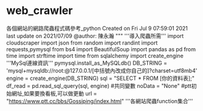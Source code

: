 # web_crawler
各個網站的網路爬蟲程式碼參考_python
Created on Fri Jul  9 07:59:01 2021
last update on 2021/07/09
@author: 陳永瀚
"""
'''導入爬蟲所需'''
import cloudscraper
import json
from random import randint
import requests,pymysql
from bs4 import BeautifulSoup
import pandas as pd
from time import strftime
import time
from sqlalchemy import create_engine
'''MySql連線資訊'''
pymysql.install_as_MySQLdb()
DB_STRING = 'mysql+mysqldb://root:@127.0.0.1/[中括號內改成你自己的]?charset=utf8mb4'
engine = create_engine(DB_STRING)
sql = "SELECT * FROM [你的資料表];"
df_read = pd.read_sql_query(sql, engine)
#共同變數
noData = "None"
#ptt初始網址,如果要換看板,可以做更動
url = "https://www.ptt.cc/bbs/Gossiping/index.html"
'''各網站爬蟲function集合'''
